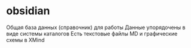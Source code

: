 # obsidian

Общая база данных (справочник) для работы
Данные упорядочены в виде системы каталогов
Есть текстовые файлы MD и графические схемы в XMind


